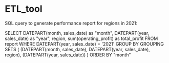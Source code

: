 # ETL_tool
SQL query to generate performance report for regions in 2021:

SELECT 
	 DATEPART(month, sales_date) as "month",
	 DATEPART(year, sales_date) as "year",
	 region,
	 sum(operating_profit) as total_profit
FROM report
WHERE DATEPART(year, sales_date) = '2021'
GROUP BY 
GROUPING SETS (
	(DATEPART(month, sales_date), DATEPART(year, sales_date), region),
	(DATEPART(year, sales_date))
)
ORDER BY "month"
